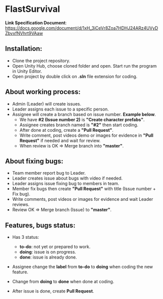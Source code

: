 # FlastSurvival

**Link Specification Document**: https://docs.google.com/document/d/1xH_3iCeVr8Zoa7HDHJ24ARz4UVyDZbvxfNVhrt9VAaw

## Installation:
- Clone the project repository.
- Open Unity Hub, choose cloned folder and open. Start run the program in Unity Editor.
- Open project by double click on **.sln** file extension for coding.

## About working process:

- Admin (Leader) will create issues.
- Leader assigns each issue to a specific person.
- Assignee will create a branch based on issue number. **Example below**.
  - We have **#2 (Issue number 2)** is **"Create character prefabs"**.
  - Assignee creates branch named is **"#2"** then start coding.
  - After done at coding, create a **"Pull Request"**.
  - Write comment, post videos demo or images for evidence in **"Pull Request"** if needed and wait for review.
  - When review is OK => Merge branch into **"master"**.
  


## About fixing bugs:
- Team member report bug to Leader.
- Leader creates issue about bugs with video if needed.
- Leader assigns issue fixing bug to members in team.
- Member fix bugs then create **"Pull Request"** with title (Issue number + Fix bug).
- Write comments, post videos or images for evidence and wait Leader reviews.
- Review OK => Merge branch (Issue) to **"master"**.


## Features, bugs status:
- Has 3 status:
  - **to-do**: not yet or prepared to work.
  - **doing**: issue is on progress.
  - **done**: issue is already done.

- Assignee change the **label** from **to-do** to **doing** when coding the new feature.
- Change from **doing** to **done** when done at coding.
- After issue is done, create **Pull Request**.
